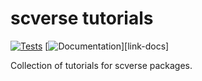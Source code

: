 # scverse tutorials

[![Tests][badge-tests]][link-tests]
[![Documentation][badge-docs]][link-docs]

[badge-tests]: https://img.shields.io/github/workflow/status/scverse-tutorials/Test/main
[link-tests]: https://github.com/your_github_username/scverse-doc/actions/workflows/test.yml
[badge-docs]: https://img.shields.io/readthedocs/scverse-doc

Collection of tutorials for scverse packages.
